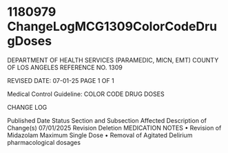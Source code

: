 # 1180979 ChangeLogMCG1309ColorCodeDrugDoses

DEPARTMENT OF HEALTH SERVICES (PARAMEDIC, MICN, EMT) 
COUNTY OF LOS ANGELES REFERENCE NO. 1309 
 
 
REVISED DATE: 07-01-25                                                              PAGE 1 OF 1 
 
Medical Control Guideline: COLOR CODE DRUG DOSES 
 
CHANGE LOG 
 
Published 
Date 
Status Section and 
Subsection Affected 
Description of Change(s) 
07/01/2025 Revision 
Deletion 
MEDICATION 
NOTES 
• Revision of Midazolam 
Maximum Single Dose 
• Removal of Agitated Delirium 
pharmacological dosages
